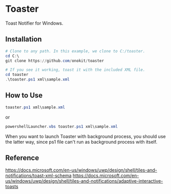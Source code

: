 # Toaster

Toast Notifier for Windows.

## Installation

```powershell
# Clone to any path. In this example, we clone to C:/toaster.
cd C:\
git clone https://github.com/onokit/toaster

# If you see it working, toast it with the included XML file.
cd toaster
.\toaster.ps1 xml\sample.xml
```

## How to Use

```powershell
toaster.ps1 xml\sample.xml
```

or

```powershell
powershellLauncher.vbs toaster.ps1 xml\sample.xml
```

When you want to launch Toaster with background process, you should use the latter way, since ps1 file can't run as background process with itself.

## Reference

<https://docs.microsoft.com/en-us/windows/uwp/design/shell/tiles-and-notifications/toast-xml-schema>
<https://docs.microsoft.com/en-us/windows/uwp/design/shell/tiles-and-notifications/adaptive-interactive-toasts>
